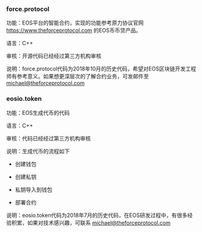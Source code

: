 ### force.protocol


功能：EOS平台的智能合约，实现的功能参考原力协议官网 https://www.theforceprotocol.com 的EOS币币贷产品。

语言：C++


审核：开源代码已经经过第三方机构审核

说明：force.protocol代码为2018年10月的历史代码，希望对EOS区块链开发工程师有参考意义。如果想更深层次的了解合约业务，可发邮件至  michael@theforceprotocol.com



### eosio.token

功能：EOS生成代币的代码

语言：C++

审核：代码已经经过第三方机构审核

说明：生成代币的流程如下

- 创建钱包

- 创建私钥

- 私钥导入到钱包

- 部署合约

说明：eosio.token代码为2018年7月的历史代码，在EOS研发过程中，有很多经验积累，如果对技术感兴趣，可联系 michael@theforceprotocol.com


